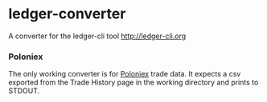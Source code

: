 # ledger-converter
A converter for the ledger-cli tool http://ledger-cli.org

### Poloniex

The only working converter is for [Poloniex](http://poloniex.com) trade data. It expects a csv exported from the Trade History page in the working directory and prints to STDOUT.


